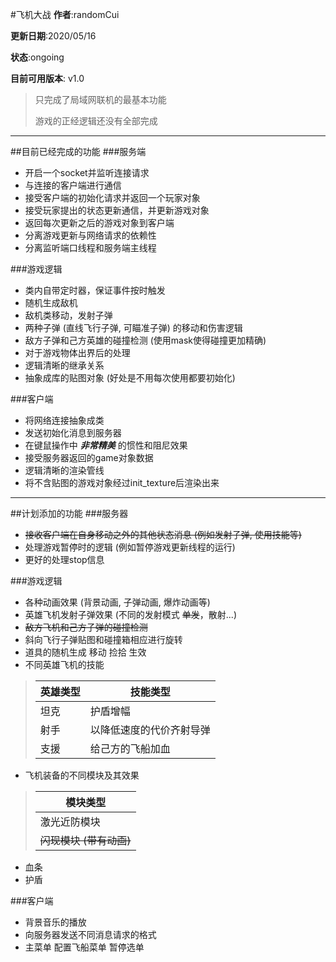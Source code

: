 #飞机大战
**作者**:randomCui

**更新日期**:2020/05/16

**状态**:ongoing

**目前可用版本**: v1.0

> 只完成了局域网联机的最基本功能
> 
> 游戏的正经逻辑还没有全部完成
____________________

##目前已经完成的功能
###服务端
- 开启一个socket并监听连接请求
- 与连接的客户端进行通信 
- 接受客户端的初始化请求并返回一个玩家对象 
- 接受玩家提出的状态更新通信，并更新游戏对象 
- 返回每次更新之后的游戏对象到客户端 
- 分离游戏更新与网络请求的依赖性
- 分离监听端口线程和服务端主线程

###游戏逻辑
- 类内自带定时器，保证事件按时触发
- 随机生成敌机
- 敌机类移动，发射子弹
- 两种子弹 (直线飞行子弹, 可瞄准子弹) 的移动和伤害逻辑
- 敌方子弹和己方英雄的碰撞检测 (使用mask使得碰撞更加精确)
- 对于游戏物体出界后的处理
- 逻辑清晰的继承关系
- 抽象成库的贴图对象 (好处是不用每次使用都要初始化)

###客户端
- 将网络连接抽象成类
- 发送初始化消息到服务器
- 在键鼠操作中 ***非常精美*** 的惯性和阻尼效果
- 接受服务器返回的game对象数据
- 逻辑清晰的渲染管线
- 将不含贴图的游戏对象经过init_texture后渲染出来

____________________________________
##计划添加的功能
###服务器
- ~~接收客户端在自身移动之外的其他状态消息 (例如发射子弹, 使用技能等)~~
- 处理游戏暂停时的逻辑 (例如暂停游戏更新线程的运行)
- 更好的处理stop信息

###游戏逻辑
- 各种动画效果 (背景动画, 子弹动画, 爆炸动画等)
- 英雄飞机发射子弹效果 (不同的发射模式 ~~单发~~，散射...)
- ~~敌方飞机和己方子弹的碰撞检测~~
- 斜向飞行子弹贴图和碰撞箱相应进行旋转
- 道具的随机生成 移动 捡拾 生效
- 不同英雄飞机的技能
>|英雄类型|技能类型|
> |------|------|
> |坦克|护盾增幅|
> |射手|以降低速度的代价齐射导弹
> |支援|给己方的飞船加血
- 飞机装备的不同模块及其效果
> |模块类型|
> |------|
> |激光近防模块|
> |~~闪现模块 (带有动画)~~|
- 血条
- 护盾

###客户端
- 背景音乐的播放
- 向服务器发送不同消息请求的格式
- 主菜单 配置飞船菜单 暂停选单